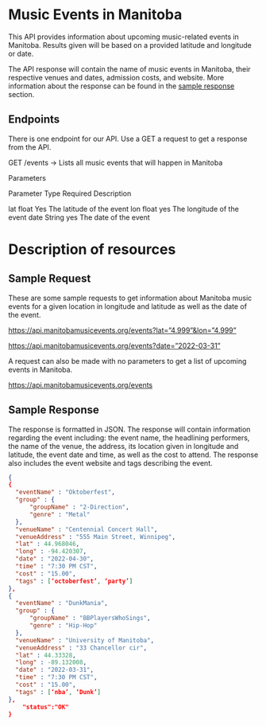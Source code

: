 # Music Events in Manitoba

This API provides information about upcoming music-related events in Manitoba. Results given will be based on a provided latitude and longitude or date.

The API response will contain the name of music events in Manitoba, their respective venues and dates, admission costs, and website. More information about the response can be found in the [sample response](https://github.com/qinh3uofm/Group8_A3_P1/) section.

## Endpoints

There is one endpoint for our API. Use a GET a request to get a response from the API. 

GET /events → Lists all music events that will happen in Manitoba

Parameters

Parameter         Type         Required        Description

lat            float        Yes            The latitude of the event
lon            float         yes            The longitude of the event
date            String        yes            The date of the event

# Description of resources

## Sample Request
These are some sample requests to get information about Manitoba music events for a given location in longitude and latitude as well as the date of the event.

https://api.manitobamusicevents.org/events?lat=”4.999”&lon=”4.999”

https://api.manitobamusicevents.org/events?date=”2022-03-31”

A request can also be made with no parameters to get a list of upcoming events in Manitoba.

https://api.manitobamusicevents.org/events

## Sample Response
The response is formatted in JSON. The response will contain information regarding the event including: the event name, the headlining performers, the name of the venue, the address, its location given in longitude and latitude, the event date and time, as well as the cost to attend. The response also includes the event website and tags describing the event.

```json
{
{
  "eventName" : "Oktoberfest",
  "group" : {
      "groupName" : "2-Direction",
      "genre" : "Metal"
  },
  "venueName" : "Centennial Concert Hall",
  "venueAddress" : "555 Main Street, Winnipeg",
  "lat" : 44.968046,
  "long" : -94.420307,
  "date" : "2022-04-30",
  "time" : "7:30 PM CST",
  "cost" : "15.00",
  "tags" : [‘octoberfest’, ‘party’]
},
{
  "eventName" : "DunkMania",
  "group" : {
      "groupName" : "BBPlayersWhoSings",
      "genre" : "Hip-Hop"
  },
  "venueName" : "University of Manitoba",
  "venueAddress" : "33 Chancellor cir",
  "lat" : 44.33328,
  "long" : -89.132008,
  "date" : "2022-03-31",
  "time" : "7:30 PM CST",
  "cost" : "15.00",
  "tags" : [‘nba’, ‘Dunk’]
},
    "status":"OK"
}


```

